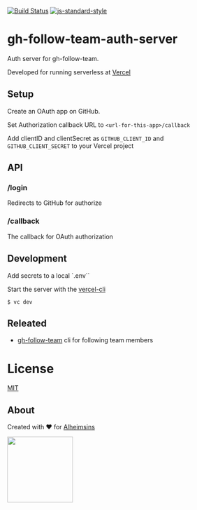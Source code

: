[![Build Status](https://travis-ci.com/Alheimsins/gh-follow-team-auth-server.svg?branch=master)](https://travis-ci.com/Alheimsins/gh-follow-team-auth-server)
[![js-standard-style](https://img.shields.io/badge/code%20style-standard-brightgreen.svg?style=flat)](https://github.com/feross/standard)

# gh-follow-team-auth-server

Auth server for gh-follow-team.

Developed for running serverless at [Vercel](https://vercel.com) 

## Setup

Create an OAuth app on GitHub.

Set Authorization callback URL to `<url-for-this-app>/callback`

Add clientID and clientSecret as `GITHUB_CLIENT_ID` and `GITHUB_CLIENT_SECRET` to your Vercel project

## API

### /login

Redirects to GitHub for authorize

### /callback

The callback for OAuth  authorization

## Development

Add secrets to a local `.env``

Start the server with the [vercel-cli](https://vercel.com/download)

```
$ vc dev
```

## Releated

- [gh-follow-team](https://github.com/Alheimsins/gh-follow-team) cli for following team members

# License

[MIT](LICENSE)

## About

Created with ❤ for [Alheimsins](https://alheimsins.net)

<img src="https://image.ibb.co/dPH08G/logo_black.png" height="150px" width="150px" />
